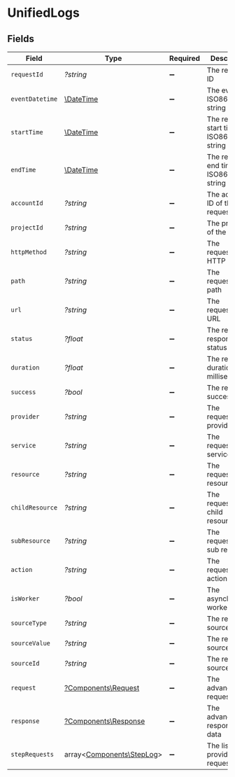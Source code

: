 # UnifiedLogs


## Fields

| Field                                                           | Type                                                            | Required                                                        | Description                                                     | Example                                                         |
| --------------------------------------------------------------- | --------------------------------------------------------------- | --------------------------------------------------------------- | --------------------------------------------------------------- | --------------------------------------------------------------- |
| `requestId`                                                     | *?string*                                                       | :heavy_minus_sign:                                              | The request ID                                                  | adbf752f-6457-4ddd-89b3-98ae2252b83b                            |
| `eventDatetime`                                                 | [\DateTime](https://www.php.net/manual/en/class.datetime.php)   | :heavy_minus_sign:                                              | The event ISO8601 date string                                   | 2021-01-01T00:00:00Z                                            |
| `startTime`                                                     | [\DateTime](https://www.php.net/manual/en/class.datetime.php)   | :heavy_minus_sign:                                              | The request start time ISO8601 date string                      | 2021-01-01T00:00:00Z                                            |
| `endTime`                                                       | [\DateTime](https://www.php.net/manual/en/class.datetime.php)   | :heavy_minus_sign:                                              | The request end time ISO8601 date string                        | 2021-01-01T00:00:00Z                                            |
| `accountId`                                                     | *?string*                                                       | :heavy_minus_sign:                                              | The account ID of the request                                   | 45355976281015164504                                            |
| `projectId`                                                     | *?string*                                                       | :heavy_minus_sign:                                              | The project ID of the request                                   | dev-project-68574                                               |
| `httpMethod`                                                    | *?string*                                                       | :heavy_minus_sign:                                              | The requested HTTP method                                       | get                                                             |
| `path`                                                          | *?string*                                                       | :heavy_minus_sign:                                              | The requested path                                              | /unified/hris/employees                                         |
| `url`                                                           | *?string*                                                       | :heavy_minus_sign:                                              | The requested URL                                               | https://api.stackone.com/unified/hris/employees?raw=false       |
| `status`                                                        | *?float*                                                        | :heavy_minus_sign:                                              | The requests response status code                               | 200                                                             |
| `duration`                                                      | *?float*                                                        | :heavy_minus_sign:                                              | The request duration in milliseconds                            | 356                                                             |
| `success`                                                       | *?bool*                                                         | :heavy_minus_sign:                                              | The request success flag                                        | true                                                            |
| `provider`                                                      | *?string*                                                       | :heavy_minus_sign:                                              | The requested provider                                          | planday                                                         |
| `service`                                                       | *?string*                                                       | :heavy_minus_sign:                                              | The requested service                                           | hris                                                            |
| `resource`                                                      | *?string*                                                       | :heavy_minus_sign:                                              | The requested resource                                          | employees                                                       |
| `childResource`                                                 | *?string*                                                       | :heavy_minus_sign:                                              | The requested child resource                                    | time-off                                                        |
| `subResource`                                                   | *?string*                                                       | :heavy_minus_sign:                                              | The requested sub resource                                      | documents                                                       |
| `action`                                                        | *?string*                                                       | :heavy_minus_sign:                                              | The requested action                                            | download                                                        |
| `isWorker`                                                      | *?bool*                                                         | :heavy_minus_sign:                                              | The asynchronous worker flag                                    | false                                                           |
| `sourceType`                                                    | *?string*                                                       | :heavy_minus_sign:                                              | The requests source type                                        | DASHBOARD                                                       |
| `sourceValue`                                                   | *?string*                                                       | :heavy_minus_sign:                                              | The requests source value                                       | ACCOUNT_TESTER                                                  |
| `sourceId`                                                      | *?string*                                                       | :heavy_minus_sign:                                              | The requests source ID                                          | 1234567890                                                      |
| `request`                                                       | [?Components\Request](../../Models/Components/Request.md)       | :heavy_minus_sign:                                              | The advanced log request data                                   |                                                                 |
| `response`                                                      | [?Components\Response](../../Models/Components/Response.md)     | :heavy_minus_sign:                                              | The advanced log response data                                  |                                                                 |
| `stepRequests`                                                  | array<[Components\StepLog](../../Models/Components/StepLog.md)> | :heavy_minus_sign:                                              | The list of provider requests                                   |                                                                 |